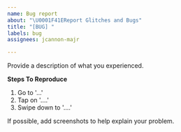 ```yaml
---
name: Bug report
about: "\U0001F41EReport Glitches and Bugs"
title: "[BUG] "
labels: bug
assignees: jcannon-majr

---
```


Provide a description of what you experienced. 

**Steps To Reproduce**
1. Go to '...'
2. Tap on '....'
3. Swipe down to '....'

If possible, add screenshots to help explain your problem.
